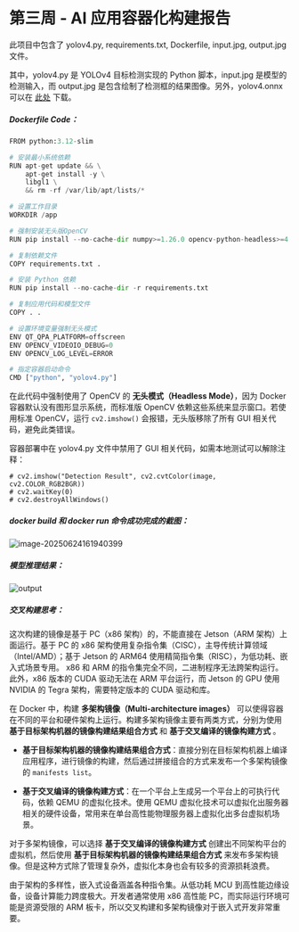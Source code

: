 # 第三周 - AI 应用容器化构建报告

此项目中包含了 yolov4.py, requirements.txt, Dockerfile, input.jpg, output.jpg 文件。

其中，yolov4.py 是 YOLOv4 目标检测实现的 Python 脚本，input.jpg 是模型的检测输入，而 output.jpg 是包含绘制了检测框的结果图像。另外，yolov4.onnx 可以在 [此处](https://github.com/onnx/models/tree/main/validated/vision/object_detection_segmentation/yolov4) 下载。



##### Dockerfile Code：

```python
FROM python:3.12-slim

# 安装最小系统依赖
RUN apt-get update && \
    apt-get install -y \
    libgl1 \
    && rm -rf /var/lib/apt/lists/*

# 设置工作目录
WORKDIR /app

# 强制安装无头版OpenCV
RUN pip install --no-cache-dir numpy>=1.26.0 opencv-python-headless>=4.8.0

# 复制依赖文件
COPY requirements.txt .

# 安装 Python 依赖
RUN pip install --no-cache-dir -r requirements.txt

# 复制应用代码和模型文件
COPY . .

# 设置环境变量强制无头模式
ENV QT_QPA_PLATFORM=offscreen
ENV OPENCV_VIDEOIO_DEBUG=0
ENV OPENCV_LOG_LEVEL=ERROR

# 指定容器启动命令
CMD ["python", "yolov4.py"]
```

在此代码中强制使用了 OpenCV 的 **无头模式（Headless Mode）**，因为 Docker 容器默认没有图形显示系统，而标准版 OpenCV 依赖这些系统来显示窗口。若使用标准 OpenCV，运行 `cv2.imshow()` 会报错，无头版移除了所有 GUI 相关代码，避免此类错误。

容器部署中在 yolov4.py 文件中禁用了 GUI 相关代码，如需本地测试可以解除注释：

```Pyt
# cv2.imshow("Detection Result", cv2.cvtColor(image, cv2.COLOR_RGB2BGR))
# cv2.waitKey(0)
# cv2.destroyAllWindows()
```



##### docker build 和 docker run 命令成功完成的截图：

![image-20250624161940399](C:\Users\imeri\AppData\Roaming\Typora\typora-user-images\image-20250624161940399.png)



##### 模型推理结果：

![output](C:\Users\imeri\Desktop\NVIDIA\yolo\output.jpg)



##### 交叉构建思考：

这次构建的镜像是基于 PC（x86 架构）的，不能直接在 Jetson（ARM 架构）上面运行。基于 PC 的 x86 架构使用复杂指令集（CISC），主导传统计算领域（Intel/AMD）；基于 Jetson 的 ARM64 使用精简指令集（RISC），为低功耗、嵌入式场景专用。 x86 和 ARM 的指令集完全不同，二进制程序无法跨架构运行。此外，x86 版本的 CUDA 驱动无法在 ARM 平台运行，而 Jetson 的 GPU 使用 NVIDIA 的 Tegra 架构，需要特定版本的 CUDA 驱动和库。

在 Docker 中，构建 **多架构镜像（Multi-architecture images）** 可以使得容器在不同的平台和硬件架构上运行。构建多架构镜像主要有两类方式，分别为使用 **基于目标架构机器的镜像构建结果组合方式** 和 **基于交叉编译的镜像构建方式** 。

- **基于目标架构机器的镜像构建结果组合方式**：直接分别在目标架构机器上编译应用程序，进行镜像的构建，然后通过拼接组合的方式来发布一个多架构镜像的 `manifests list`。

- **基于交叉编译的镜像构建方式**：在一个平台上生成另一个平台上的可执行代码，依赖 QEMU 的虚拟化技术。使用 QEMU 虚拟化技术可以虚拟化出服务器相关的硬件设备，常用来在单台高性能物理服务器上虚拟化出多台虚拟机场景。

对于多架构镜像，可以选择 **基于交叉编译的镜像构建方式** 创建出不同架构平台的虚拟机，然后使用 **基于目标架构机器的镜像构建结果组合方式** 来发布多架构镜像。但是这种方式除了管理复杂外，虚拟化本身也会有较多的资源损耗浪费。

由于架构的多样性，嵌入式设备涵盖各种指令集。从低功耗 MCU 到高性能边缘设备，设备计算能力跨度极大。开发者通常使用 x86 高性能 PC，而实际运行环境可能是资源受限的 ARM 板卡，所以交叉构建和多架构镜像对于嵌入式开发非常重要。
